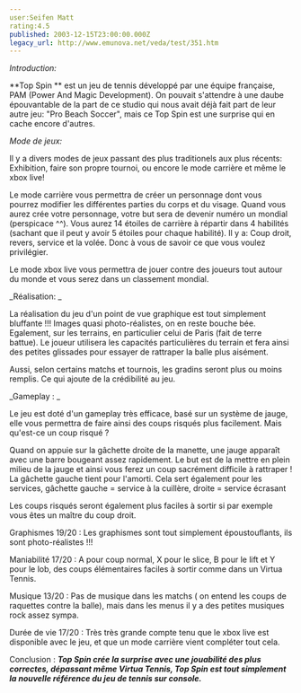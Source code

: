 ```yaml
---
user:Seifen Matt
rating:4.5
published: 2003-12-15T23:00:00.000Z
legacy_url: http://www.emunova.net/veda/test/351.htm
---
```

_Introduction:_  

  

**Top Spin ** est un jeu de tennis développé par une équipe française, PAM (Power And Magic Development). On pouvait s'attendre à une daube épouvantable de la part de ce studio qui nous avait déjà fait part de leur autre jeu: "Pro Beach Soccer", mais ce Top Spin est une surprise qui en cache encore d'autres.  

  

_Mode de jeux:_  

Il y a divers modes de jeux passant des plus traditionels aux plus récents: Exhibition, faire son propre tournoi, ou encore le mode carrière et même le xbox live!   

Le mode carrière vous permettra de créer un personnage dont vous pourrez modifier les différentes parties du corps et du visage. Quand vous aurez crée votre personnage, votre but sera de devenir numéro un mondial (perspicace ^^). Vous aurez 14 étoiles de carrière à répartir dans 4 habilités (sachant que il peut y avoir 5 étoiles pour chaque habilité). Il y a: Coup droit, revers, service et la volée. Donc à vous de savoir ce que vous voulez privilégier.   

Le mode xbox live vous permettra de jouer contre des joueurs tout autour du monde et vous serez dans un classement mondial.   

  

_Réalisation: _  

La réalisation du jeu d'un point de vue graphique est tout simplement bluffante !!! Images quasi photo-réalistes, on en reste bouche bée. Egalement, sur les terrains, en particulier celui de Paris (fait de terre battue). Le joueur utilisera les capacités particulières du terrain et fera ainsi des petites glissades pour essayer de rattraper la balle plus aisément.   

Aussi, selon certains matchs et tournois, les gradins seront plus ou moins remplis. Ce qui ajoute de la crédibilité au jeu.   

  

_Gameplay : _  

  

Le jeu est doté d'un gameplay très efficace, basé sur un système de jauge, elle vous permettra de faire ainsi des coups risqués plus facilement. Mais qu'est-ce un coup risqué ?  

Quand on appuie sur la gâchette droite de la manette, une jauge apparaît avec une barre bougeant assez rapidement. Le but est de la mettre en plein milieu de la jauge et ainsi vous ferez un coup sacrément difficile à rattraper ! La gâchette gauche tient pour l'amorti. Cela sert également pour les services, gâchette gauche = service à la cuillère, droite = service écrasant  

Les coups risqués seront également plus faciles à sortir si par exemple vous êtes un maître du coup droit.   

  

Graphismes 19/20 : Les graphismes sont tout simplement époustouflants, ils sont photo-réalistes !!!   

  

Maniabilité 17/20 : A pour coup normal, X pour le slice, B pour le lift et Y pour le lob, des coups élémentaires faciles à sortir comme dans un Virtua Tennis.   

  

Musique 13/20 : Pas de musique dans les matchs ( on entend les coups de raquettes contre la balle), mais dans les menus il y a des petites musiques rock assez sympa.   

  

Durée de vie 17/20 : Très très grande compte tenu que le xbox live est disponible avec le jeu, et que un mode carrière vient compléter tout cela.   

  

Conclusion : **_Top Spin crée la surprise avec une jouabilité des plus correctes, dépassant même Virtua Tennis, Top Spin est tout simplement la nouvelle référence du jeu de tennis sur console._**